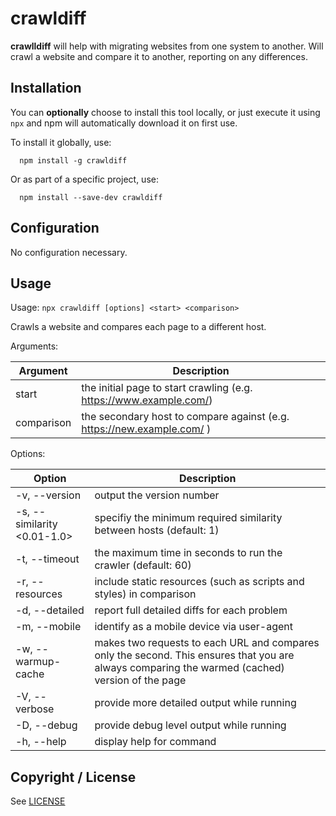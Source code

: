 # crawldiff

**crawlldiff** will help with migrating websites from one system to another. Will crawl a website and compare it to another, reporting on any differences.

## Installation

You can **optionally** choose to install this tool locally, or just execute it using `npx` and npm will automatically download it on first use.

To install it globally, use:

```
  npm install -g crawldiff
```

Or as part of a specific project, use:

```
  npm install --save-dev crawldiff
```

## Configuration

No configuration necessary.

## Usage

Usage: `npx crawldiff [options] <start> <comparison>`

Crawls a website and compares each page to a different host.

Arguments:

| Argument   | Description                                                            |
| ---------- | ---------------------------------------------------------------------- |
| start      | the initial page to start crawling (e.g. https://www.example.com/)     |
| comparison | the secondary host to compare against (e.g. https://new.example.com/ ) |

Options:

| Option                      | Description                                                                                                                                     |
| --------------------------- | ----------------------------------------------------------------------------------------------------------------------------------------------- |
| -v, --version               | output the version number                                                                                                                       |
| -s, --similarity <0.01-1.0> | specifiy the minimum required similarity between hosts (default: 1)                                                                             |
| -t, --timeout <integer>     | the maximum time in seconds to run the crawler (default: 60)                                                                                    |
| -r, --resources             | include static resources (such as scripts and styles) in comparison                                                                             |
| -d, --detailed              | report full detailed diffs for each problem                                                                                                     |
| -m, --mobile                | identify as a mobile device via user-agent                                                                                                      |
| -w, --warmup-cache          | makes two requests to each URL and compares only the second. This ensures that you are always comparing the warmed (cached) version of the page |
| -V, --verbose               | provide more detailed output while running                                                                                                      |
| -D, --debug                 | provide debug level output while running                                                                                                        |
| -h, --help                  | display help for command                                                                                                                        |

## Copyright / License

See [LICENSE](LICENSE)
